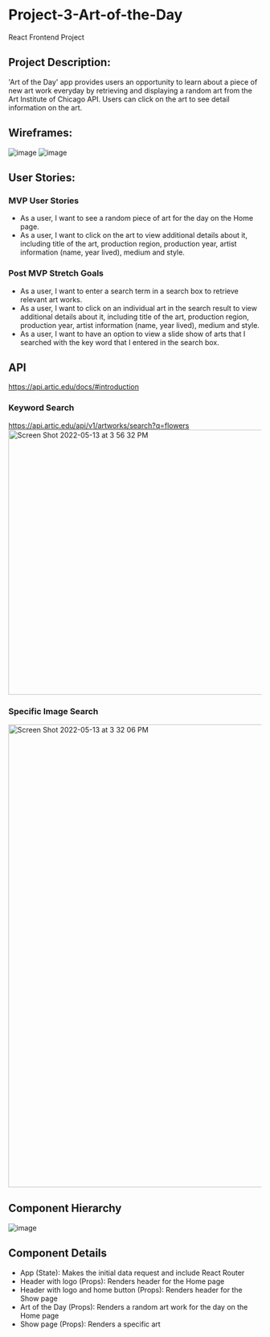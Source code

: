 # Project-3-Art-of-the-Day
React Frontend Project

## Project Description:
'Art of the Day' app provides users an opportunity to learn about a piece of new art work everyday by retrieving and displaying a random art from the Art Institute of Chicago API. Users can click on the art to see detail information on the art. 

## Wireframes:
![image](https://user-images.githubusercontent.com/79298250/168385781-5ed81180-a1c9-47a4-b854-e3302b420e7e.png)
![image](https://user-images.githubusercontent.com/79298250/168385819-c327e46f-b030-493c-9024-2c97db7d121b.png)

## User Stories:

### MVP User Stories
- As a user, I want to see a random piece of art for the day on the Home page.
- As a user, I want to click on the art to view additional details about it, including title of the art, production region, production year, artist information (name, year lived), medium and style.

### Post MVP Stretch Goals
- As a user, I want to enter a search term in a search box to retrieve relevant art works. 
-  As a user, I want to click on an individual art in the search result to view additional details about it, including title of the art, production region, production year, artist information (name, year lived),  medium and style.
- As a user, I want to have an option to view a slide show of arts that I searched with the key word that I entered in the search box.

## API
https://api.artic.edu/docs/#introduction
 
### Keyword Search
https://api.artic.edu/api/v1/artworks/search?q=flowers
<img width="526" alt="Screen Shot 2022-05-13 at 3 56 32 PM" src="https://user-images.githubusercontent.com/79298250/168386442-b627abad-102f-4ea0-ac8b-3c6fa6eb7291.png">

### Specific Image Search
<img width="919" alt="Screen Shot 2022-05-13 at 3 32 06 PM" src="https://user-images.githubusercontent.com/79298250/168386569-92d6f74d-ce02-4b97-9f8e-d3bf06c9a43f.png">

## Component Hierarchy
![image](https://user-images.githubusercontent.com/79298250/168388023-3a48e2e6-6ba7-4e26-903d-7916ab2650d8.png)

## Component Details
- App (State): Makes the initial data request and include React Router
- Header with logo (Props): Renders header for the Home page
- Header with logo and home button (Props): Renders header for the Show page
- Art of the Day (Props): Renders a random art work for the day on the Home page
- Show page (Props): Renders a specific art 





